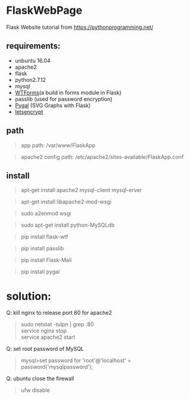 # FlaskWebPage
Flask Website tutorial from https://pythonprogramming.net/

## requirements:
* unbuntu 16.04    
* apache2
* flask
* python2.7.12
* mysql 
* [WTForms](https://flask-wtf.readthedocs.io/en/stable/)(a build in forms module in Flask)
* passlib (used for password encryption)
* [Pygal](http://www.pygal.org/en/stable/) (SVG Graphs with Flask)
* [letsencrypt](https://letsencrypt.org/) 

## path
> app path: /var/www/FlaskApp    

> apache2 config path: /etc/apache2/sites-available/FlaskApp.conf

## install
> apt-get install apache2 mysql-client mysql-erver  

> apt-get install libapache2-mod-wsgi    

> sudo a2enmod wsgi    

> sudo apt-get install python-MySQLdb    

> pip install flask-wtf    

> pip install passlib    

> pip install Flask-Mail    

> pip install pygal

# solution:
Q: kill nginx to release port 80 for apache2
> sudo netstat -tulpn | grep :80    
> service nginx stop    
> service apache2 start

Q: set root password of MySQL
> mysql>set password for 'root'@'localhost' = password('mysqlpassword');

Q: ubuntu close the firewall
> ufw disable




